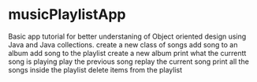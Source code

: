 # musicPlaylistApp
Basic app tutorial for better understaning of Object oriented design using Java and Java collections.
create a new class of songs
add song to an album
add song to the playlist
create a new album
print what the currentt song is playing
play the previous song
replay the current song
print all the songs inside the playlist
delete items from the playlist
